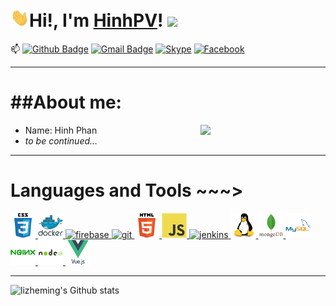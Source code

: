 <h1> <img src="https://raw.githubusercontent.com/ABSphreak/ABSphreak/master/gifs/Hi.gif" width="30px">Hi!, I'm <a href="https://github.com/Defcon27">HinhPV</a>! <img src="https://static.wikia.nocookie.net/oxygennotincluded_gamepedia_en/images/0/01/ONI_Liam.png/revision/latest/scale-to-width-down/120?cb=20180209100006" width="80px"></h1>
</h1>

📫
[![Github Badge](http://img.shields.io/badge/-Github-black?style=flat-square&logo=github&link=https://github.com/hinhphan/)](https://github.com/hinhphan/) 
[![Gmail Badge](https://img.shields.io/badge/-Gmail-d14836?style=flat-square&logo=Gmail&logoColor=white&link=mailto:phana2311@gmail.com)](mailto:phana2311@gmail.com)
[![Skype](https://img.shields.io/badge/phana2311-%2300AFF0.svg?style=flat-square&for-the-badge&logo=Skype&logoColor=white)](https://www.skype.com/)
[![Facebook](https://img.shields.io/badge/Facebook-%231877F2.svg?style=flat-square&for-the-badge&logo=Facebook&logoColor=white)](https://www.facebook.com/hinh.phan.7140/)
<hr>
<h1>##About me: </h1>
<img src="https://camo.githubusercontent.com/1c599fd918f649ead173975ee0cb6ce72c47d2765e2813f608f7282a74407e26/68747470733a2f2f6d656469612e67697068792e636f6d2f6d656469612f38333648694a633770677a7938694e58436e2f67697068792e676966" align="right" width="200"></img>
<ul>
  <li>Name: Hinh Phan</li>
  <li><i>to be continued...</i></li>
</ul>
<hr>
<h1>Languages and Tools ~~~> </h1>
<p align="left"> 
  <a href="https://www.w3schools.com/css/" target="_blank"> <img src="https://raw.githubusercontent.com/devicons/devicon/master/icons/css3/css3-original-wordmark.svg" alt="css3" width="40" height="40"/> </a> 
  <a href="https://www.docker.com/" target="_blank"> <img src="https://raw.githubusercontent.com/devicons/devicon/master/icons/docker/docker-original-wordmark.svg" alt="docker" width="40" height="40"/> </a> 
  <a href="https://firebase.google.com/" target="_blank"> <img src="https://www.vectorlogo.zone/logos/firebase/firebase-icon.svg" alt="firebase" width="40" height="40"/> </a> 
  <a href="https://git-scm.com/" target="_blank"> <img src="https://www.vectorlogo.zone/logos/git-scm/git-scm-icon.svg" alt="git" width="40" height="40"/> </a> 
  <a href="https://www.w3.org/html/" target="_blank"> <img src="https://raw.githubusercontent.com/devicons/devicon/master/icons/html5/html5-original-wordmark.svg" alt="html5" width="40" height="40"/> </a> 
  <a href="https://developer.mozilla.org/en-US/docs/Web/JavaScript" target="_blank"> <img src="https://raw.githubusercontent.com/devicons/devicon/master/icons/javascript/javascript-original.svg" alt="javascript" width="40" height="40"/> </a> 
  <a href="https://www.jenkins.io" target="_blank"> <img src="https://www.vectorlogo.zone/logos/jenkins/jenkins-icon.svg" alt="jenkins" width="40" height="40"/> </a> 
  <a href="https://www.linux.org/" target="_blank"> <img src="https://raw.githubusercontent.com/devicons/devicon/master/icons/linux/linux-original.svg" alt="linux" width="40" height="40"/> </a> 
  <a href="https://www.mongodb.com/" target="_blank"> <img src="https://raw.githubusercontent.com/devicons/devicon/master/icons/mongodb/mongodb-original-wordmark.svg" alt="mongodb" width="40" height="40"/> </a> 
  <a href="https://www.mysql.com/" target="_blank"> <img src="https://raw.githubusercontent.com/devicons/devicon/master/icons/mysql/mysql-original-wordmark.svg" alt="mysql" width="40" height="40"/> </a> 
  <a href="https://www.nginx.com" target="_blank"> <img src="https://raw.githubusercontent.com/devicons/devicon/master/icons/nginx/nginx-original.svg" alt="nginx" width="40" height="40"/> </a> 
  <a href="https://nodejs.org" target="_blank"> <img src="https://raw.githubusercontent.com/devicons/devicon/master/icons/nodejs/nodejs-original-wordmark.svg" alt="nodejs" width="40" height="40"/> </a> 
  <a href="https://vuejs.org/" target="_blank"> <img src="https://raw.githubusercontent.com/devicons/devicon/master/icons/vuejs/vuejs-original-wordmark.svg" alt="vuejs" width="40" height="40"/> </a> 
<hr>

![lizheming's Github stats](https://github-readme-stats.vercel.app/api?username=hinhphan&show_icons=true&theme=react)

